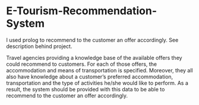 # E-Tourism-Recommendation-System

I used prolog to recommend to the customer an offer accordingly. See description behind project.

Travel agencies providing a knowledge base of the available offers they could recommend to customers. For
each of those offers, the accommodation and means of transportation is specified. Moreover, they all also
have knowledge about a customer’s preferred accommodation, transportation and the type of activities
he/she would like to perform. As a result, the system should be provided with this data to be able to
recommend to the customer an offer accordingly.
